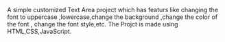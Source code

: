 A simple customized Text Area project which has featurs like changing the font to uppercase ,lowercase,change the background ,change the color of the font , change the font style,etc. The Projct is made using HTML,CSS,JavaScript. 
